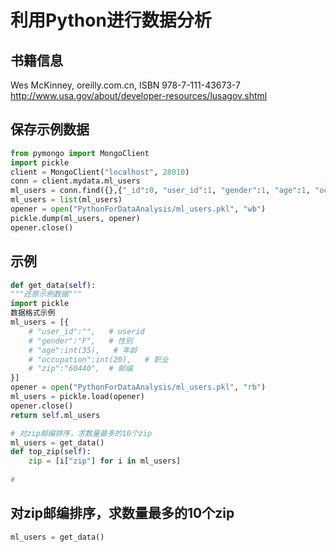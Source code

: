 # 利用Python进行数据分析
## 书籍信息
Wes McKinney, oreilly.com.cn, ISBN 978-7-111-43673-7
http://www.usa.gov/about/developer-resources/lusagov.shtml

## 保存示例数据
```Python
from pymongo import MongoClient
import pickle
client = MongoClient("localhost", 28010)
conn = client.mydata.ml_users
ml_users = conn.find({},{"_id":0, "user_id":1, "gender":1, "age":1, "occupation":1, "zip":1})
ml_users = list(ml_users)
opener = open("PythonForDataAnalysis/ml_users.pkl", "wb")
pickle.dump(ml_users, opener)
opener.close()
```

## 示例
```Python
def get_data(self):
"""还原示例数据"""
import pickle
数据格式示例
ml_users = [{
    # "user_id":"",   # userid
    # "gender":"F",   # 性别
    # "age":int(35),   # 年龄
    # "occupation":int(20),   # 职业
    # "zip":"60440",  # 邮编
}]
opener = open("PythonForDataAnalysis/ml_users.pkl", "rb")
ml_users = pickle.load(opener)
opener.close()
return self.ml_users

# 对zip邮编排序，求数量最多的10个zip
ml_users = get_data()
def top_zip(self):
    zip = [i["zip"] for i in ml_users]
    
# 
```

## 对zip邮编排序，求数量最多的10个zip
```Python
ml_users = get_data()
```
